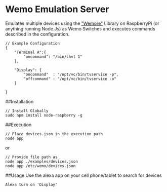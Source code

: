 # Wemo Emulation Server
Emulates multiple devices using the ["Wemore"](https://github.com/dhleong/wemore) Library on RaspberryPi (or anything running Node.Js) as Wemo Switches and executes commands described in the configuration.

```
// Example Configuration
{
	"Terminal A":{ 
		"oncommand": "/bin/chvt 1" 
	},

	"Display": { 
		"oncommand"  : "/opt/vc/bin/tvservice -p",
		"offcommand" : "/opt/vc/bin/tvservice -o"
	}

}
```

##Installation
```
// Install Globally
sudo npm install node-raspberry -g
```

##Execution
```
// Place devices.json in the execution path
node app
```
or

```
// Provide file path as
node app ./examples/devices.json
node app /etc/wemo/devices.json
```


##Usage
Use the alexa app on your cell phone/tablet to search for devices

```
Alexa turn on 'Display'
```